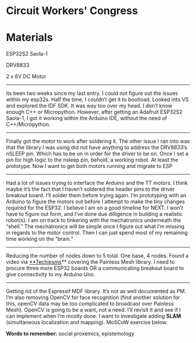 # Circuit Workers' Congress

# Materials 
ESP32S2 Saola-1

DRV8833

2 x 6V DC Motor

---

its been two weeks since my last entry. I could not figure out the issues within my esp32s. Half the time, I couldn’t get it to bootload. Looked into VS and explored the IDF SDK. It was way too over my head. I don’t know enough C++ or Micropython. However, after getting an Adafruit ESP32S2 Saola-1, I got it working within the Arduino IDE, without the need of C++/Micropython. 

---

Finally got the motor to work after soldering it. The other issue I ran into was that the library I was using did not have anything to address the DRV8833’s nSLEEP pin. Which has to be on in order for the driver to be on. Once I set a pin for high logic to the nsleep pin, behold, a working robot. At least the prototype. Now I want to get both motors running and migrate to ESP

---

Had a lot of issues trying to interface the Arduino and the TT motors. I think maybe it’s the fact that I haven’t soldered the header pins to the driver breakout board. I’ll solder them before trying again. I’m prototyping with an Arduino to figure the motors out before I attempt to make the tiny changes required for the ESP32. I believe I am on a good timeline for NEXT. I won’t have to figure out form, and I’ve done due dilligence in building a realistic robot(s). I am on track to tinkering with the mechatronics underneath the “shell.” The mechatronics will be simple once I figure out what I’m missing in regards to the motor control. Then I can just spend most of my remaining time working on the “brain.” 

---

Reducing the number of nodes down to 5 total. One base, 4 nodes. Found a video via [**Techiesms](https://www.youtube.com/watch?v=gf39MLqPGkQ)** covering the Painless Mesh library. I need to procure three more ESP32 boards OR a communicating breakout board to give connectivity to my Arduino Uno. 

---

Getting rid of the Espressif MDF library. It’s not as well documented as PM. I’m also removing OpenCV for face recognition (find another solution for this, openCV data may be too complicated to broadcast over Painless Mesh). OpenCV is going to be a want, not a need. I’ll revisit it and see if I can implement when I’m mostly done. I want to investigate adding **SLAM** (simultaneous localization and mapping). MoSCoW exercise below.

************Words to remember:************ social proxemics, epistemology
